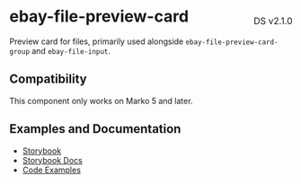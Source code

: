 <h1 style='display: flex; justify-content: space-between; align-items: center;'>
    <span>
        ebay-file-preview-card
    </span>
    <span style='font-weight: normal; font-size: medium; margin-bottom: -15px;'>
        DS v2.1.0
    </span>
</h1>

Preview card for files, primarily used alongside `ebay-file-preview-card-group` and `ebay-file-input`.

## Compatibility

This component only works on Marko 5 and later.

## Examples and Documentation

- [Storybook](https://ebay.github.io/ebayui-core/?path=/story/media-ebay-file-preview-card)
- [Storybook Docs](https://ebay.github.io/ebayui-core/?path=/docs/media-ebay-file-preview-card)
- [Code Examples](https://github.com/eBay/ebayui-core/tree/master/src/components/ebay-file-preview-card/examples)
